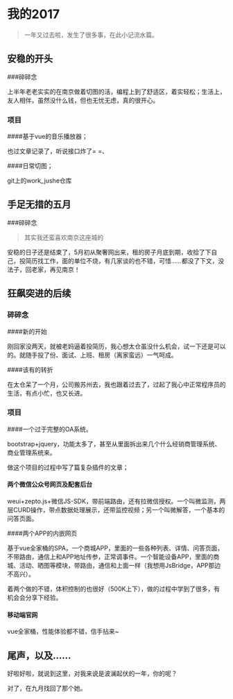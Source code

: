 # 我的2017

> 一年又过去啦，发生了很多事，在此小记流水篇。

## 安稳的开头

###碎碎念

上半年老老实实的在南京做着切图的活，编程上到了舒适区，着实轻松；生活上，友人相伴，虽然没什么钱，但也无忧无虑，真的很开心。

### 项目

####基于vue的音乐播放器；

也过文章记录了，听说接口炸了= =、

####日常切图；

git上的work_jushe仓库

## 手足无措的五月

###碎碎念

> 其实我还蛮喜欢南京这座城的

安稳的日子还是结束了，5月初从聚奢网出来，租的房子月底到期，收拾了下自己，投简历找工作，面的单位不烧，有几家谈的也不错，可惜……都没了下文，没法子，回老家，再见南京！

## 狂飙突进的后续

### 碎碎念

####新的开始

刚回家没两天，就被老妈逼着投简历，我心想太仓虽没什么机会，试一下还是可以的。就随手投了份、面试、上班、租房（离家蛮远）一气呵成。

####该有的转折

在太仓呆了一个月，公司搬苏州去，我也跟着过去了，过起了我心中正常程序员的生活，有点小忙，也又长进。

### 项目

####一个过于完整的OA系统。

bootstrap+jquery，功能太多了，甚至从里面拆出来几个什么经销商管理系统、商业管理系统来。

做这个项目的过程中写了篇复杂插件的文章；

#### 两个微信公众号网页及配套后台

weui+zepto.js+微信JS-SDK，带前端路由，还有拉微信授权。一个叫微监测，两层CURD操作，带点数据处理展示，还带监控视频；另一个叫微解答，一个基本的问答页面。

####两个APP的内嵌网页

基于vue全家桶的SPA，一个商城APP，里面的一些各种列表、详情、问答页面，不带路由，通信上和APP地址传参，正常调事件。一个智能设备APP，里面的商城、活动、晒图等模块，带路由，通信和上面一样（我想用JsBridge，APP那边不高兴）。

着两个做的不错，体积控制的也很好（500K上下），做的过程中学到了很多，有机会会分享下经验。

#### 移动端官网

vue全家桶，性能体验都不错，信手拈来~

## 尾声，以及……

好啦好啦，就说到这里，对我来说是波澜起伏的一年，你的呢？

对了，在九月找回了那个她。

